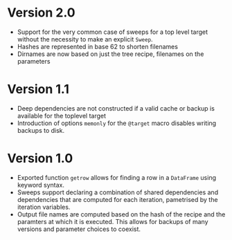 # Version 2.0

- Support for the very common case of sweeps for a top level target without the necessity to make an explicit `Sweep`.
- Hashes are represented in base 62 to shorten filenames
- Dirnames are now based on just the tree recipe, filenames on the parameters

# Version 1.1

- Deep dependencies are not constructed if a valid cache or backup is available for
the toplevel target
- Introduction of options `memonly` for the `@target` macro disables writing backups
to disk.

# Version 1.0

- Exported function `getrow` allows for finding a row in a `DataFrame` using
keyword syntax.
- Sweeps support declaring a combination of shared dependencies and dependencies
that are computed for each iteration, pametrised by the iteration variables.
- Output file names are computed based on the hash of the recipe and the paramters
at which it is executed. This allows for backups of many versions and parameter
choices to coexist.
